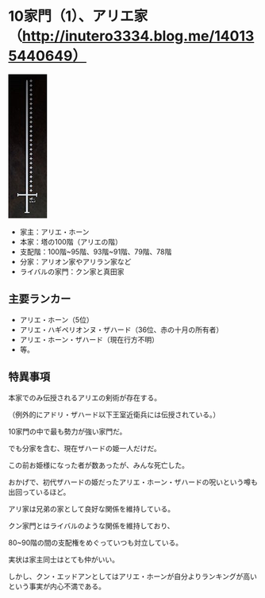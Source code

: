 # 10家門（1）、アリエ家（http://inutero3334.blog.me/140135440649）

![N|Solid](アリエ家.png)

- 家主：アリエ・ホーン
- 本家：塔の100階（アリエの階）
- 支配階：100階~95階、93階~91階、79階、78階
- 分家：アリオン家やアリラン家など
- ライバルの家門：クン家と真田家

## 主要ランカー
  - アリエ・ホーン（5位）
  - アリエ・ハギペリオンヌ・ザハード（36位、赤の十月の所有者）
  - アリエ・ホーン・ザハード（現在行方不明）
  - 等。

## 特異事項
本家でのみ伝授されるアリエの剣術が存在する。

（例外的にアドリ・ザハード以下王室近衛兵には伝授されている。）


10家門の中で最も勢力が強い家門だ。

でも分家を含む、現在ザハードの姫一人だけだ。

この前お姫様になった者が数あったが、みんな死亡した。

おかげで、初代ザハードの姫だったアリエ・ホーン・ザハードの呪いという噂も出回っているほど。


アリ家は兄弟の家として良好な関係を維持している。

クン家門とはライバルのような関係を維持しており、

80~90階の間の支配権をめぐっていつも対立している。

実状は家主同士はとても仲がいい。

しかし、クン・エッドアンとしてはアリエ・ホーンが自分よりランキングが高いという事実が内心不満である。

